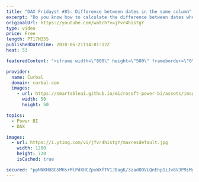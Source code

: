 ```yaml
---
title: "DAX Fridays! #85: Difference between dates in the same column"
excerpt: "Do you know how to calculate the difference between dates when both are in the same column?  One example of when this is needed is when you are working with subscription based services. If you want to calculate how many dates go between users changing subscriptions, this DAX measure will help you.  To"
originalUrl: https://youtube.com/watch?v=jYvr4histgY
type: video
price: Free
length: PT17M35S
publishedDateTime: 2018-06-21T14:01:12Z
heat: 53

featuredContent: "<iframe width=\"800\" height=\"500\" frameborder=\"0\" src=\"https://www.youtube.com/embed/jYvr4histgY\" allow=\"accelerometer; autoplay; encrypted-media; gyroscope; picture-in-picture\" allowfullscreen></iframe>"

provider:
  name: Curbal
  domain: curbal.com
  images:
    - url: https://smartableai.github.io/microsoft-power-bi/assets/images/organizations/curbal.com-50x50.jpg
      width: 50
      height: 50

topics:
  - Power BI
  - DAX

images:
  - url: https://i.ytimg.com/vi/jYvr4histgY/maxresdefault.jpg
    width: 1280
    height: 720
    isCached: true

secured: "ppNNKHU8G5MHs+MlPdXHCZpxWXfTV1JBagK/3zadOOVLQnEhp1iJv8V3P9iMgZALDD4x3L3rS7KQ+awPgWujDQAmoAy6pyZvIEPChJVHZXe7vXndpWGvwpNqsEnsHjDK+7IvQyq7KKEyj4mWPB/gCTtCBNFRKaz/uvYuLwuX+5FdCXPsgppR6nrqTmDK29ejOitY3nFddAiVV2dZRLA1wXz7tZAZ4QL4g8+uH7TYjTL7k8Iqf4MAbFaeL2UrVOzvL4li/+/4uU9Aa7LEGT+KFjR/6enkdVPPinVlD19moOu8k6YPTQCDohUSu1tNIV7IrqzlqYqY0GyR4eVrJuBLws8xmWzLrF/3hHbDyfNafjheVCQ2/oaisI59JhZ49o4bMyq8/BD1as7qesqA1CjL5FEk7XGIhUCUOoKAP7PUb38=;90b4TvEZ+2mPB5NeW6qYZw=="
---
```



